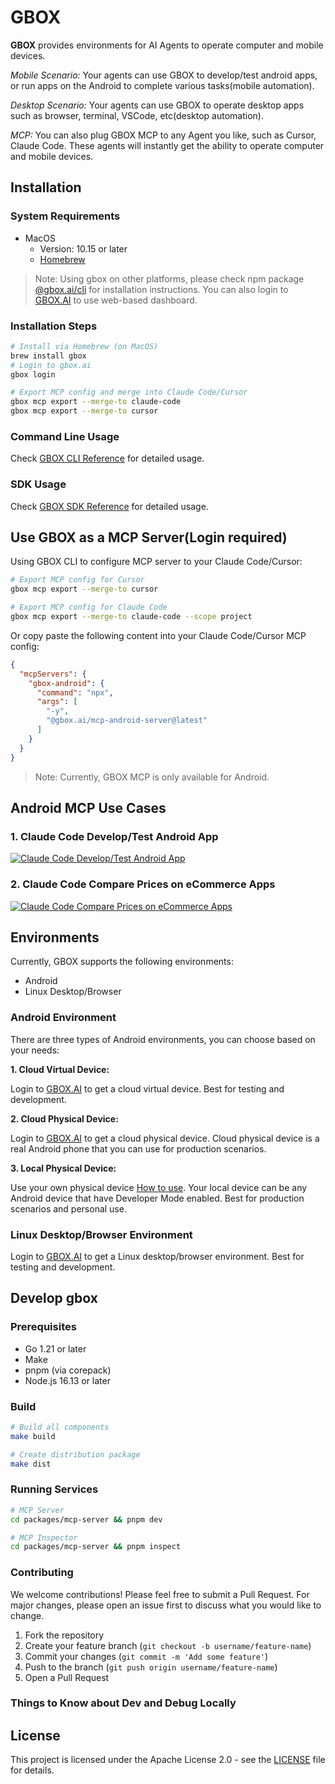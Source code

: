 # GBOX

**GBOX** provides environments for AI Agents to operate computer and mobile devices.

*Mobile Scenario:*
Your agents can use GBOX to develop/test android apps, or run apps on the Android to complete various tasks(mobile automation).

*Desktop Scenario:*
Your agents can use GBOX to operate desktop apps such as browser, terminal, VSCode, etc(desktop automation).

*MCP:* 
You can also plug GBOX MCP to any Agent you like, such as Cursor, Claude Code. These agents will instantly get the ability to operate computer and mobile devices.

## Installation

### System Requirements

- MacOS 
  - Version: 10.15 or later
  - [Homebrew](https://brew.sh)

> Note: Using gbox on other platforms, please check npm package [@gbox.ai/cli](https://www.npmjs.com/package/@gbox.ai/cli) for installation instructions. You can also login to [GBOX.AI](https://gbox.ai) to use web-based dashboard.

### Installation Steps

```bash
# Install via Homebrew (on MacOS)
brew install gbox
# Login to gbox.ai
gbox login

# Export MCP config and merge into Claude Code/Cursor
gbox mcp export --merge-to claude-code
gbox mcp export --merge-to cursor
```

### Command Line Usage

Check [GBOX CLI Reference](https://docs.gbox.ai/cli) for detailed usage.

### SDK Usage

Check [GBOX SDK Reference](https://docs.gbox.ai/sdk) for detailed usage.

## Use GBOX as a MCP Server(Login required)

Using GBOX CLI to configure MCP server to your Claude Code/Cursor:
```bash
# Export MCP config for Cursor
gbox mcp export --merge-to cursor

# Export MCP config for Claude Code
gbox mcp export --merge-to claude-code --scope project

```

Or copy paste the following content into your Claude Code/Cursor MCP config:
```json
{
  "mcpServers": {
    "gbox-android": {
      "command": "npx",
      "args": [
        "-y",
        "@gbox.ai/mcp-android-server@latest"
      ]
    }
  }
}
```
> Note: Currently, GBOX MCP is only available for Android.

## Android MCP Use Cases

### 1. Claude Code Develop/Test Android App

[![Claude Code Develop/Test Android App](https://img.youtube.com/vi/qFrPXKK9RW0/maxresdefault.jpg)](https://www.youtube.com/watch?v=qFrPXKK9RW0)


### 2. Claude Code Compare Prices on eCommerce Apps

[![Claude Code Compare Prices on eCommerce Apps](https://img.youtube.com/vi/-2vzBaIU3hQ/maxresdefault.jpg)](https://www.youtube.com/watch?v=-2vzBaIU3hQ)

## Environments
Currently, GBOX supports the following environments:
- Android
- Linux Desktop/Browser

### Android Environment
There are three types of Android environments, you can choose based on your needs:

**1. Cloud Virtual Device:** 

Login to [GBOX.AI](https://gbox.ai) to get a cloud virtual device. Best for testing and development.

**2. Cloud Physical Device:** 

Login to [GBOX.AI](https://gbox.ai) to get a cloud physical device. Cloud physical device is a real Android phone that you can use for production scenarios.

**3. Local Physical Device:** 

Use your own physical device [How to use](https://docs.gbox.ai/cli/android-local-device). Your local device can be any Android device that have Developer Mode enabled. Best for production scenarios and personal use.

### Linux Desktop/Browser Environment

Login to [GBOX.AI](https://gbox.ai) to get a Linux desktop/browser environment. Best for testing and development.

## Develop gbox

### Prerequisites

- Go 1.21 or later
- Make
- pnpm (via corepack)
- Node.js 16.13 or later

### Build

```bash
# Build all components
make build

# Create distribution package
make dist
```

### Running Services

```bash
# MCP Server
cd packages/mcp-server && pnpm dev

# MCP Inspector
cd packages/mcp-server && pnpm inspect
```

### Contributing

We welcome contributions! Please feel free to submit a Pull Request. For major changes, please open an issue first to discuss what you would like to change.

1. Fork the repository
2. Create your feature branch (`git checkout -b username/feature-name`)
3. Commit your changes (`git commit -m 'Add some feature'`)
4. Push to the branch (`git push origin username/feature-name`)
5. Open a Pull Request

### Things to Know about Dev and Debug Locally

## License

This project is licensed under the Apache License 2.0 - see the [LICENSE](LICENSE) file for details.
